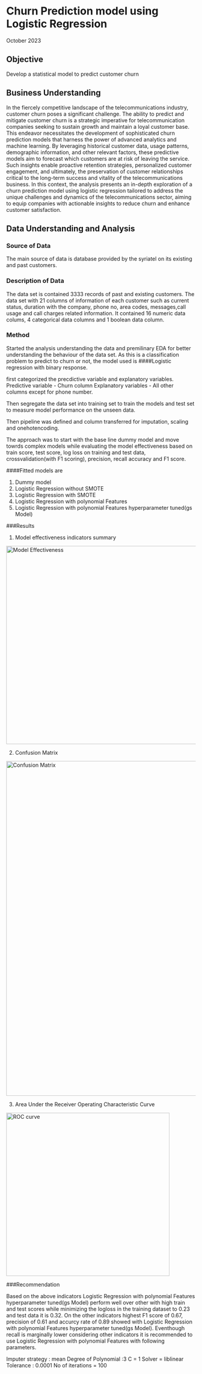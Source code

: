 # Churn Prediction model using Logistic Regression
October 2023

## Objective
Develop a statistical model to predict customer churn

## Business Understanding
In the fiercely competitive landscape of the telecommunications industry, customer churn poses a significant challenge. The ability to predict and mitigate customer churn is a strategic imperative for telecommunication companies seeking to sustain growth and maintain a loyal customer base. This endeavor necessitates the development of sophisticated churn prediction models that harness the power of advanced analytics and machine learning. By leveraging historical customer data, usage patterns, demographic information, and other relevant factors, these predictive models aim to forecast which customers are at risk of leaving the service. Such insights enable proactive retention strategies, personalized customer engagement, and ultimately, the preservation of customer relationships critical to the long-term success and vitality of the telecommunications business. In this context, the analysis presents an in-depth exploration of a churn prediction model using logistic regression tailored to address the unique challenges and dynamics of the telecommunications sector, aiming to equip companies with actionable insights to reduce churn and enhance customer satisfaction.

## Data Understanding and Analysis
### Source of Data
The main source of data is database provided by the syriatel on its existing and past customers.

### Description of Data
The data set is contained 3333 records of past and existing customers. The data set with 21 columns of information of each customer such as current status, duration with the company, phone no, area codes, messages,call usage and call charges related information. It contained 16 numeric data colums, 4 categorical data columns and 1 boolean data column.

### Method
Started the analysis understanding the data and premilinary EDA for better understanding the behaviour of the data set. As this is a classification problem to predict to churn or not, the model used is ####Logistic regression with binary response.

first categorized the precdictive variable and explanatory variables. 
Predictive variable - Churn column
Explanatory variables - All other columns except for phone number.

Then segregate the data set into training set to train the models and test set to measure model performance on the unseen data.

Then pipeline was defined and column transferred for imputation, scaling and onehotencoding.

The approach was to start with the base line dummy model and move towrds complex models while evaluating the model effectiveness based on train score, test score, log loss on training and test data, crossvalidation(with F1 scoring), precision, recall accuracy and F1 score.

####Fitted models are 
1. Dummy model
2. Logistic Regression without SMOTE
3. Logistic Regression with SMOTE
4. Logistic Regression with polynomial Features
5. Logistic Regression with polynomial Features hyperparameter tuned(gs Model)

###Results

1. Model effectiveness indicators summary
<img width="527" alt="Model Effectiveness" src="https://github.com/yasiSriLanka/dsc-Phase-3-Solo-Project/assets/141664072/6ccbfcb0-d3ff-400f-8d94-6754f0fbe991">



2. Confusion Matrix
<img width="890" alt="Confusion Matrix" src="https://github.com/yasiSriLanka/dsc-Phase-3-Solo-Project/assets/141664072/651a9fb2-10a2-4efa-bcba-b927f9b72b9c">



3. Area Under the Receiver Operating Characteristic Curve
<img width="434" alt="ROC curve" src="https://github.com/yasiSriLanka/dsc-Phase-3-Solo-Project/assets/141664072/bd2227df-6a70-4cbf-a3cd-cc6412ad5289">


###Recommendation

Based on the above indicators Logistic Regression with polynomial Features hyperparameter tuned(gs Model)
perform well over other with high train and test scores while minimizing the logloss in the training dataset to 0.23 and test data it is 0.32. On the other indicators highest F1 score of 0.67, precision of 0.61 and accurcy rate of 0.89 showed with Logistic Regression with polynomial Features hyperparameter tuned(gs Model). Eventhough recall is marginally lower considering other indicators it is recommended to use Logistic Regression with polynomial Features with following parameters.

Imputer strategy : mean
Degree of Polynomial :3
C = 1
Solver = liblinear
Tolerance : 0.0001
No of iterations = 100
